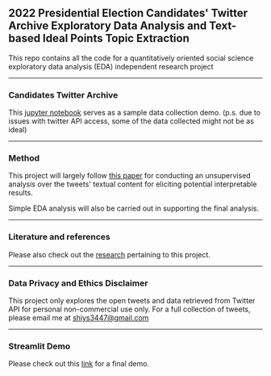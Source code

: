## 2022 Presidential Election Candidates' Twitter Archive Exploratory Data Analysis and Text-based Ideal Points Topic Extraction
This repo contains all the code for a quantitatively oriented social science exploratory data analysis (EDA) independent research project

---
### Candidates Twitter Archive
This [jupyter notebook](https://github.com/shiyis/c4pe2022-tweets/blob/main/cands-twitter-archive.ipynb) serves as a sample data collection demo.
(p.s. due to issues with twitter API access, some of the data collected might not be as ideal)

---
### Method
This project will largely follow [this paper](https://github.com/keyonvafa/tbip) for conducting an unsupervised analysis over the tweets' textual content for eliciting potential interpretable results.

Simple EDA analysis will also be carried out in supporting the final analysis.

---
### Literature and references
Please also check out the [research](https://raw.githubusercontent.com/shiyis/c4pe2022-tweets/main/references.bib) pertaining to this project.

---
### Data Privacy and Ethics Disclaimer
This project only explores the open tweets and data retrieved from Twitter API for personal non-commercial use only. For a full collection of tweets, please email me at shiys3447@gmail.com

---
### Streamlit Demo

Please check out this [link](https://c4pe-tbip.streamlit.app/) for a final demo.
